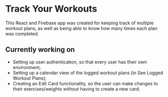# Track Your Workouts

This React and Firebase app was created for keeping track of multiple workout plans, as well as being able to know how many times each plan was completed. 

## Currently working on

* Setting up user authentication, so that every user has their own environment;
* Setting up a calendar view of the logged workout plans (in See Logged Workout Plans);
* Creating an Edit Card functionality, so the user can make changes to their exercises/weights without having to create a new card.

